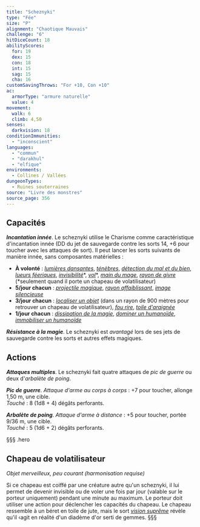 ```yaml
---
title: "Scheznyki"
type: "Fée"
size: "P"
alignment: "Chaotique Mauvais"
challenge: "6"
hitDiceCount: 18
abilityScores:
  for: 19
  dex: 15
  con: 18
  int: 15
  sag: 15
  cha: 16
customSavingThrows: "For +10, Con +10"
ac:
  armorType: "armure naturelle"
  value: 4
movement:
  walk: 6
  climb: 4,50
senses:
  darkvision: 18
conditionImmunities:
  - "inconscient"
languages:
  - "commun"
  - "darakhul"
  - "elfique"
environments:
  - Collines / Vallées
dungeonTypes:
  - Ruines souterraines
source: "Livre des monstres"
source_page: 356
---
```

## Capacités
_**Incantation innée**_. Le scheznyki utilise le Charisme comme caractéristique d'incantation innée (DD du jet de sauvegarde contre les sorts 14, +6 pour toucher avec les attaques de sort). Il peut lancer les sorts suivants de manière innée, sans composantes matérielles :
* **À volonté** : [_lumières dansantes_](/grimoire/lumieres-dansantes/), [_ténèbres_](/grimoire/tenebres/), [_détection du mal et du bien_](/grimoire/detection-du-mal-et-du-bien/), [_lueurs féeriques_](/grimoire/lueurs-feeriques/), [_invisibilité_](/grimoire/invisibilite/)\*, [_vol_](/grimoire/vol/)\*, [_main du mage_](/grimoire/main-du-mage/), [_rayon de givre_](/grimoire/rayon-de-givre/) (\*seulement quand il porte un chapeau de volatilisateur)
* **5/jour chacun** : [_projectile magique_](/grimoire/projectile-magique/), [_rayon affaiblissant_](/grimoire/rayon-affaiblissant/), [_image silencieuse_](/grimoire/image-silencieuse/)
* **3/jour chacun** : [_localiser un objet_](/grimoire/localiser-un-objet/) (dans un rayon de 900 mètres pour retrouver un chapeau de volatilisateur), [_fou rire_](/grimoire/fou-rire/), [_toile d'araignée_](/grimoire/toile-d-araignee/)
* **1/jour chacun** : [_dissipation de la magie_](/grimoire/dissipation-de-la-magie/), [_dominer un humanoïde_](/grimoire/dominer-un-humanoide/), [_immobiliser un humanoïde_](/grimoire/immobiliser-un-humanoide/)

_**Résistance à la magie**_. Le scheznyki est _avantagé_ lors de ses jets de sauvegarde contre les sorts et autres effets magiques.

## Actions
_**Attaques multiples**_. Le scheznyki fait quatre attaques de _pic de guerre_ ou deux d'_arbalète de poing_.

_**Pic de guerre**_. _Attaque d'arme au corps à corps_ : +7 pour toucher, allonge 1,50 m, une cible.  
_Touché_ : 8 (1d8 + 4) dégâts perforants.

_**Arbalète de poing**_. _Attaque d'arme à distance_ : +5 pour toucher, portée 9/36 m, une cible.  
_Touché_ : 5 (1d6 + 2) dégâts perforants.

§§§ .hero
## Chapeau de volatilisateur
_Objet merveilleux, peu courant (harmonisation requise)_

Si ce chapeau est coiffé par une créature autre qu'un scheznyki, il lui permet de devenir invisible ou de voler une fois par jour (valable sur le porteur uniquement) pendant une minute au maximum. Le porteur doit utiliser une action pour déclencher les capacités du chapeau. Le chapeau ressemble à un béret en toile de jute, mais le sort [_vision suprême_](/grimoire/vision-supreme/) révèle qu'il ‹agit en réalité d'un diadème d'or serti de gemmes.
§§§
